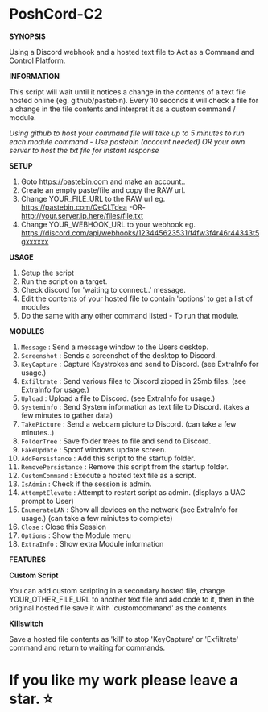 # PoshCord-C2

**SYNOPSIS**

Using a Discord webhook and a hosted text file to Act as a Command and Control Platform.

**INFORMATION**

This script will wait until it notices a change in the contents of a text file hosted online (eg. github/pastebin).
Every 10 seconds it will check a file for a change in the file contents and interpret it as a custom command / module.

*Using github to host your command file will take up to 5 minutes to run each module command - Use pastebin (account needed) OR your own server to host the txt file for instant response* 

**SETUP**
1. Goto https://pastebin.com and make an account..
2. Create an empty paste/file and copy the RAW url.
3. Change YOUR_FILE_URL to the RAW url  eg. https://pastebin.com/QeCLTdea -OR- http://your.server.ip.here/files/file.txt 
4. Change YOUR_WEBHOOK_URL to your webhook eg. https://discord.com/api/webhooks/123445623531/f4fw3f4r46r44343t5gxxxxxx

**USAGE**
1. Setup the script
2. Run the script on a target.
3. Check discord for 'waiting to connect..' message.
4. Edit the contents of your hosted file to contain 'options' to get a list of modules
5. Do the same with any other command listed - To run that module.

**MODULES**
1. `Message` : Send a message window to the Users desktop.          
2. `Screenshot`  : Sends a screenshot of the desktop to Discord.      
3. `KeyCapture`   : Capture Keystrokes and send to Discord. (see ExtraInfo for usage.)          
4. `Exfiltrate` : Send various files to Discord zipped in 25mb files. (see ExtraInfo for usage.)                   
5. `Upload` : Upload a file to Discord. (see ExtraInfo for usage.)     
6. `Systeminfo` : Send System information as text file to Discord. (takes a few minutes to gather data)         
7. `TakePicture` : Send a webcam picture to Discord. (can take a few minutes..)
8. `FolderTree` : Save folder trees to file and send to Discord.
9. `FakeUpdate` : Spoof windows update screen.            
10. `AddPersistance` : Add this script to the startup folder.         
11. `RemovePersistance` : Remove this script from the startup folder.              
12. `CustomCommand` : Execute a hosted text file as a script. 
13. `IsAdmin`  : Check if the session is admin.             
14. `AttemptElevate` : Attempt to restart script as admin. (displays a UAC prompt to User)  
15. `EnumerateLAN`  : Show all devices on the network (see ExtraInfo for usage.) (can take a few miniutes to complete)    
16. `Close`  : Close this Session                          
17. `Options`  : Show the Module menu
18. `ExtraInfo`  : Show extra Module information

**FEATURES**

**Custom Script**

You can add custom scripting in a secondary hosted file, change YOUR_OTHER_FILE_URL to another text file and add code to it,
then in the original hosted file save it with 'customcommand' as the contents 

**Killswitch**

Save a hosted file contents as 'kill' to stop 'KeyCapture' or 'Exfiltrate' command and return to waiting for commands.

# If you like my work please leave a star. ⭐
